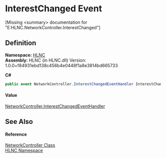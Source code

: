 # InterestChanged Event


\[Missing &lt;summary&gt; documentation for "E:HLNC.NetworkController.InterestChanged"\]



## Definition
**Namespace:** <a href="N_HLNC">HLNC</a>  
**Assembly:** HLNC (in HLNC.dll) Version: 1.0.0+f84931ebd138c456b4e0448f1a8e3814bd665733

**C#**
``` C#
public event NetworkController.InterestChangedEventHandler InterestChanged
```



#### Value
<a href="T_HLNC_NetworkController_InterestChangedEventHandler">NetworkController.InterestChangedEventHandler</a>

## See Also


#### Reference
<a href="T_HLNC_NetworkController">NetworkController Class</a>  
<a href="N_HLNC">HLNC Namespace</a>  
